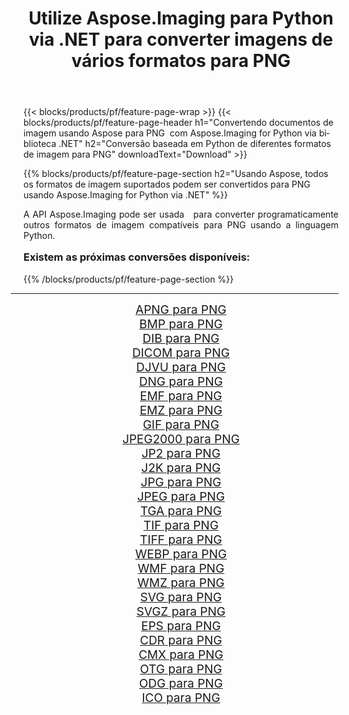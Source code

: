 ﻿---
title: Utilize Aspose.Imaging para Python via .NET para converter imagens de vários formatos para PNG 
weight: 3920
url: /pt/python-net/conversion/to/png/ 
lang: pt
langdirlevel: 2
locales: zh-hans,ja,it,ru,de,es,fr,nl,id,lt,pl,pt,vi,tr,ko,zh-hant,ar,hi,th,sv,cs,uk,he
description: Você pode usar Aspose.Imaging para Python via biblioteca .NET para converter de uma variedade de formatos para PNG
---

{{< blocks/products/pf/feature-page-wrap >}}
{{< blocks/products/pf/feature-page-header h1="Convertendo documentos de imagem usando Aspose para PNG  com Aspose.Imaging for Python via biblioteca .NET" h2="Conversão baseada em Python de diferentes formatos de imagem para PNG" downloadText="Download" >}}


{{% blocks/products/pf/feature-page-section  h2="Usando Aspose, todos os formatos de imagem suportados podem ser convertidos para PNG usando Aspose.Imaging for Python via .NET" %}}
<p align=justify>A API Aspose.Imaging pode ser usada   para converter programaticamente outros formatos de imagem compatíveis para PNG usando a linguagem Python.</p>
<h3 style="margin-top:16px;">
Existem as próximas conversões disponíveis:
</h3>
{{% /blocks/products/pf/feature-page-section %}}
<div class="container-fluid productfamilypage bg-gray">
    <div class="convertypes bg-gray agp-content section">
        <div class="container">
		<hr style="margin-left:-20px;"/>
		<div class="row other-converters" style="gap: 10px;font-size: 19px;text-align:center;">
		    <div class='col-md-3 other-converter remove-lp remove-rp'><a href="/imaging/pt/python-net/conversion/apng-to-png/" style="padding:15px;">APNG para PNG</a></div>
<div class='col-md-3 other-converter remove-lp remove-rp'><a href="/imaging/pt/python-net/conversion/bmp-to-png/" style="padding:15px;">BMP para PNG</a></div>
<div class='col-md-3 other-converter remove-lp remove-rp'><a href="/imaging/pt/python-net/conversion/dib-to-png/" style="padding:15px;">DIB para PNG</a></div>
<div class='col-md-3 other-converter remove-lp remove-rp'><a href="/imaging/pt/python-net/conversion/dicom-to-png/" style="padding:15px;">DICOM para PNG</a></div>
<div class='col-md-3 other-converter remove-lp remove-rp'><a href="/imaging/pt/python-net/conversion/djvu-to-png/" style="padding:15px;">DJVU para PNG</a></div>
<div class='col-md-3 other-converter remove-lp remove-rp'><a href="/imaging/pt/python-net/conversion/dng-to-png/" style="padding:15px;">DNG para PNG</a></div>
<div class='col-md-3 other-converter remove-lp remove-rp'><a href="/imaging/pt/python-net/conversion/emf-to-png/" style="padding:15px;">EMF para PNG</a></div>
<div class='col-md-3 other-converter remove-lp remove-rp'><a href="/imaging/pt/python-net/conversion/emz-to-png/" style="padding:15px;">EMZ para PNG</a></div>
<div class='col-md-3 other-converter remove-lp remove-rp'><a href="/imaging/pt/python-net/conversion/gif-to-png/" style="padding:15px;">GIF para PNG</a></div>
<div class='col-md-3 other-converter remove-lp remove-rp'><a href="/imaging/pt/python-net/conversion/jpeg2000-to-png/" style="padding:15px;">JPEG2000 para PNG</a></div>
<div class='col-md-3 other-converter remove-lp remove-rp'><a href="/imaging/pt/python-net/conversion/jp2-to-png/" style="padding:15px;">JP2 para PNG</a></div>
<div class='col-md-3 other-converter remove-lp remove-rp'><a href="/imaging/pt/python-net/conversion/j2k-to-png/" style="padding:15px;">J2K para PNG</a></div>
<div class='col-md-3 other-converter remove-lp remove-rp'><a href="/imaging/pt/python-net/conversion/jpg-to-png/" style="padding:15px;">JPG para PNG</a></div>
<div class='col-md-3 other-converter remove-lp remove-rp'><a href="/imaging/pt/python-net/conversion/jpeg-to-png/" style="padding:15px;">JPEG para PNG</a></div>
<div class='col-md-3 other-converter remove-lp remove-rp'><a href="/imaging/pt/python-net/conversion/tga-to-png/" style="padding:15px;">TGA para PNG</a></div>
<div class='col-md-3 other-converter remove-lp remove-rp'><a href="/imaging/pt/python-net/conversion/tif-to-png/" style="padding:15px;">TIF para PNG</a></div>
<div class='col-md-3 other-converter remove-lp remove-rp'><a href="/imaging/pt/python-net/conversion/tiff-to-png/" style="padding:15px;">TIFF para PNG</a></div>
<div class='col-md-3 other-converter remove-lp remove-rp'><a href="/imaging/pt/python-net/conversion/webp-to-png/" style="padding:15px;">WEBP para PNG</a></div>
<div class='col-md-3 other-converter remove-lp remove-rp'><a href="/imaging/pt/python-net/conversion/wmf-to-png/" style="padding:15px;">WMF para PNG</a></div>
<div class='col-md-3 other-converter remove-lp remove-rp'><a href="/imaging/pt/python-net/conversion/wmz-to-png/" style="padding:15px;">WMZ para PNG</a></div>
<div class='col-md-3 other-converter remove-lp remove-rp'><a href="/imaging/pt/python-net/conversion/svg-to-png/" style="padding:15px;">SVG para PNG</a></div>
<div class='col-md-3 other-converter remove-lp remove-rp'><a href="/imaging/pt/python-net/conversion/svgz-to-png/" style="padding:15px;">SVGZ para PNG</a></div>
<div class='col-md-3 other-converter remove-lp remove-rp'><a href="/imaging/pt/python-net/conversion/eps-to-png/" style="padding:15px;">EPS para PNG</a></div>
<div class='col-md-3 other-converter remove-lp remove-rp'><a href="/imaging/pt/python-net/conversion/cdr-to-png/" style="padding:15px;">CDR para PNG</a></div>
<div class='col-md-3 other-converter remove-lp remove-rp'><a href="/imaging/pt/python-net/conversion/cmx-to-png/" style="padding:15px;">CMX para PNG</a></div>
<div class='col-md-3 other-converter remove-lp remove-rp'><a href="/imaging/pt/python-net/conversion/otg-to-png/" style="padding:15px;">OTG para PNG</a></div>
<div class='col-md-3 other-converter remove-lp remove-rp'><a href="/imaging/pt/python-net/conversion/odg-to-png/" style="padding:15px;">ODG para PNG</a></div>
<div class='col-md-3 other-converter remove-lp remove-rp'><a href="/imaging/pt/python-net/conversion/ico-to-png/" style="padding:15px;">ICO para PNG</a></div>
                </div>
        </div>
    </div>
</div>
<br/>

